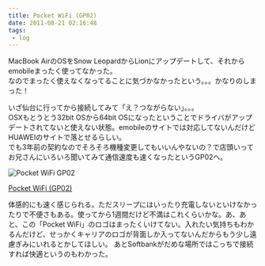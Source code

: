 ```yaml
---
title: Pocket WiFi (GP02)
date: 2011-08-21 02:16:48
tags: 
 - log
---
```

MacBook AirのOSをSnow LeopardからLionにアップデートして、それからemobileまったく使ってなかった。<br>
なのでまったく使えなくなってることに気づかなかったという。。。かなりのしまった！<br>

<!-- more -->

いざ仙台に行ってから接続してみて「え？つながらない」。。。<br>
OSXもとうとう32bit OSから64bit OSになったということでドライバがアップデートされてないと使えない状態。emobileのサイトでは対応してないんだけどHUAWEIのサイトで落とせるらしい。<br>
でも3年前の契約なのでそろそろ機種変更してもいいんやないの？で店頭いってお兄さんにいろいろ聞いてみて通信速度も速くなったというGP02へ。

<img src="http://farm7.static.flickr.com/6209/6064044350_c9233c77f3.jpg" alt="Pocket WiFi GP02" />

<a href="http://emobile.jp/products/hw/gp02/" title="Pocket WiFi（GP02）" target="_blank">Pocket WiFi (GP02)</a>

体感的にも速く感じられる。ただスリープにはいったり充電しないといけなかったりで不便さもある。使ってから1週間だけど不満はこれくらいかな。あ、あと、この「Pocket WiFi」のロゴはまったくいけてない。入れたい気持ちもわかるんだけど、せっかくキャリアのロゴが背面しか入ってないんだからもう少し遠慮ぎみにいれるとかしてほしい。
あとSoftbankがだめな場所ではこっちで接続すれば快適というのもわかった。
